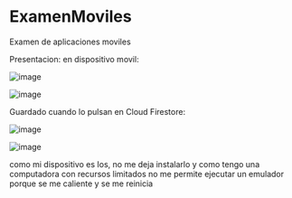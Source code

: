 # ExamenMoviles
Examen de aplicaciones moviles

Presentacion: en dispositivo movil:



![image](https://github.com/user-attachments/assets/1eace365-c8ae-491d-a823-7a40bfdcbec5)




![image](https://github.com/user-attachments/assets/79aa83eb-42d3-4d7d-87ab-5a77c512ae6a)



Guardado cuando lo pulsan en Cloud Firestore:

![image](https://github.com/user-attachments/assets/681071f1-c120-4bd1-a596-8ba7e4b726f8)



![image](https://github.com/user-attachments/assets/9fc7a816-d77b-4ee2-a68b-7e11716a6c57)



como mi dispositivo es Ios, no me deja instalarlo y como tengo una computadora con recursos limitados no me permite ejecutar un emulador porque se me caliente y se me reinicia
